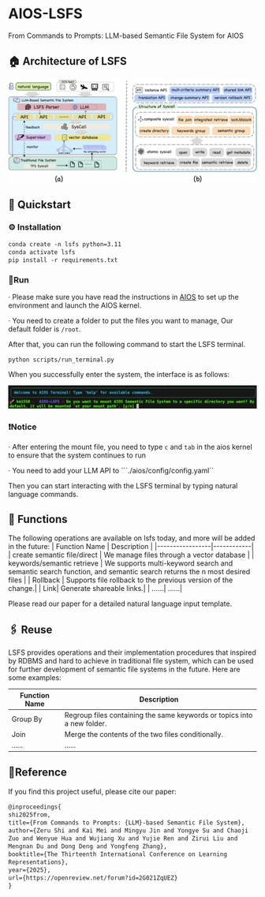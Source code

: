 # AIOS-LSFS
From Commands to Prompts: LLM-based Semantic File System for AIOS

## 🏠 Architecture of LSFS
<p align="center">
<img src="assets/lsfs-arc.png">
</p>

## 🚀 Quickstart

### ⚙️ Installation
```
conda create -n lsfs python=3.11
conda activate lsfs
pip install -r requirements.txt
```

### 🏃Run
· Please make sure you have read the instructions in [AIOS](https://github.com/agiresearch/AIOS) to set up the environment and launch the AIOS kernel. 

· You need to create a folder to put the files you want to manage, Our default folder is ```/root```.

After that, you can run the following command to start the LSFS terminal.

```
python scripts/run_terminal.py
```
When you successfully enter the system, the interface is as follows:

<p align="center">
<img src="assets/example.png">
</p>

### ❗️Notice
· After entering the mount file, you need to type ```c``` and ```tab``` in the aios kernel to ensure that the system continues to run

· You need to add your LLM API to ```./aios/config/config.yaml``

Then you can start interacting with the LSFS terminal by typing natural language commands. 

## 📎 Functions
The following operations are available on lsfs today, and more will be added in the future:
| Function Name | Description |
|-----------------|------------|
| create semantic file/direct | We manage files through a vector database | 
| keywords/semantic retrieve | We supports multi-keyword search and semantic search function, and semantic search returns the n most desired files |
| Rollback | Supports file rollback to the previous version of the change.| 
| Link| Generate shareable links.| 
| ......| ......| 

Please read our paper for a detailed natural language input template.

## 🖇️ Reuse
LSFS provides operations and their implementation procedures that inspired by RDBMS and hard to achieve in traditional file system, which can be used for further development of semantic file systems in the future. Here are some examples:

| Function Name | Description |
|-----------------|------------|
| Group By | Regroup files containing the same keywords or topics into a new folder. | 
| Join| Merge the contents of the two files conditionally. | 
| ......| ...... | 


## 🌹Reference
If you find this project useful, please cite our paper:

```
@inproceedings{
shi2025from,
title={From Commands to Prompts: {LLM}-based Semantic File System},
author={Zeru Shi and Kai Mei and Mingyu Jin and Yongye Su and Chaoji Zuo and Wenyue Hua and Wujiang Xu and Yujie Ren and Zirui Liu and Mengnan Du and Dong Deng and Yongfeng Zhang},
booktitle={The Thirteenth International Conference on Learning Representations},
year={2025},
url={https://openreview.net/forum?id=2G021ZqUEZ}
}
```